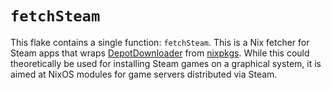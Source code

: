 # `fetchSteam`
This flake contains a single function: `fetchSteam`.  This is a Nix fetcher for Steam apps that wraps [DepotDownloader](https://github.com/SteamRE/DepotDownloader) from [nixpkgs](https://search.nixos.org/packages?query=depotdownloader).  While this could theoretically be used for installing Steam games on a graphical system, it is aimed at NixOS modules for game servers distributed via Steam.